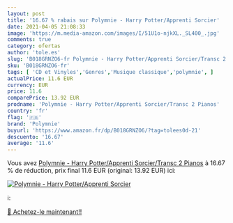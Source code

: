 ```yaml
---
layout: post
title: '16.67 % rabais sur Polymnie - Harry Potter/Apprenti Sorcier'
date: 2021-04-05 21:08:33
image: 'https://m.media-amazon.com/images/I/51U1o-njkXL._SL400_.jpg'
comments: true
category: ofertas
author: 'tole.es'
slug: 'B018GRNZO6-fr Polymnie - Harry Potter/Apprenti Sorcier/Transc 2 Pianos'
sku: 'B018GRNZO6-fr'
tags: [ 'CD et Vinyles','Genres','Musique classique','polymnie', ]
actualPrice: 11.6 EUR
currency: EUR
price: 11.6
comparePrice: 13.92 EUR
prodname: 'Polymnie - Harry Potter/Apprenti Sorcier/Transc 2 Pianos'
country: 'fr'
flag: '🇫🇷'
brand: 'Polymnie'
buyurl: 'https://www.amazon.fr/dp/B018GRNZO6/?tag=tolees0d-21'
descuento: '16.67'
average: '11.6'
---
```


Vous avez [Polymnie - Harry Potter/Apprenti Sorcier/Transc 2 Pianos](https://www.amazon.fr/dp/B018GRNZO6/?tag=tolees0d-21)  à  16.67 % de réduction, prix final  11.6 EUR (original: 13.92 EUR) ici:

[![Polymnie - Harry Potter/Apprenti Sorcier](https://m.media-amazon.com/images/I/51U1o-njkXL._SL400_.jpg)](https://www.amazon.fr/dp/B018GRNZO6/?tag=tolees0d-21)

ℹ️:


[🛒 Achetez-le maintenant!!](https://www.amazon.fr/dp/B018GRNZO6/?tag=tolees0d-21)

